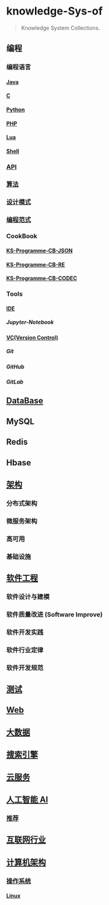 # knowledge-Sys-of
> Knowledge System Collections.

## 编程
### 编程语言
#### [Java](https://github.com/SunnnyChan/KS-Java)
#### [C](KS-Language-C/README.md)
#### [Python](KS-Language-Python/README.md)
#### [PHP](KS-Language-PHP/README.md)
#### [Lua](KS-Language-Lua/README.md)
#### [Shell](KS-Shell/README.md)

### [API](KS-Programme/KS-Prog-API/README.md)
### [算法](KS-Programme/KS-Prog-Algos/README.md)
### [设计模式](KS-Programme/KS-Prog-DP/README.md)
### [编程范式](KS-Programme/KS-Prog-Paradigms/README.md)
### CookBook
#### [KS-Programme-CB-JSON](knowledge-Sys-of-JSON/README.md)
#### [KS-Programme-CB-RE](knowledge-Sys-of-RE/README.md)
#### [KS-Programme-CB-CODEC](knowledge-Sys-of-CODEC/README.md)
### Tools
#### [IDE](KS-Programme-Tools/KS-Programme-Tools-IDE/README.md)
##### Jupyter-Notebook
#### [VC(Version Control)](KS-Programme-Tools/KS-Programme-Tools-VC/README.md)
##### Git
##### GitHub
##### GitLab

## [DataBase](https://github.com/SunnnyChan/KS-DataBase)
## MySQL
## Redis
## Hbase 

## [架构](https://github.com/SunnnyChan/KS-Architect)
### 分布式架构
### 微服务架构

### 高可用
### 基础设施

## [软件工程](KS-SE/README.md)
### 软件设计与建模
### 软件质量改进 (Software Improve)
### 软件开发实践
### 软件行业定律
### 软件开发规范

## [测试](KS-Test/README.md)

## [Web](https://github.com/SunnnyChan/KS-Web)

## [大数据](https://github.com/SunnnyChan/KS-BigData)

## [搜索引擎](KS-SearchE/README.md)

## [云服务](KS-Cloud/README.md)
## [人工智能 AI](KS-AI/README.md)
### [推荐](KS-AI/KS-Recommender/README.md)

## [互联网行业](KS-Internet/README.md)

## [计算机架构](KS-CSA/README.md)
### [操作系统](KS-CSA/KS-OS/README.md)
#### [Linux]((KS-CSA/KS-Linux/README.md))
